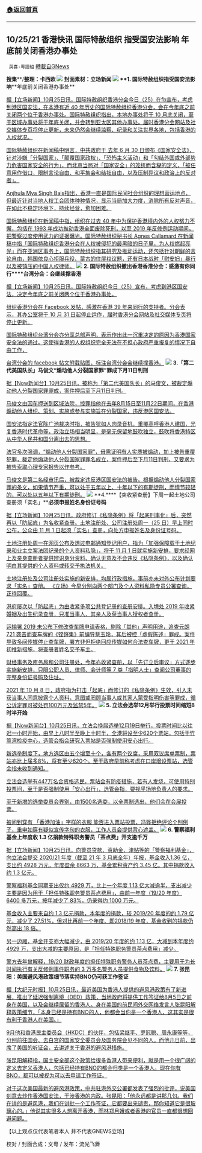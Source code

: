 ###  [:house:返回首頁](https://github.com/ourhimalayas/txt)
---


## 10/25/21 香港快讯 国际特赦组织 指受国安法影响 年底前关闭香港办事处
` 英喜-粵語組` [轉載自GNews](https://gnews.org/zh-hans/1616646/)

**搜集****/****整理：卡西欧**
![](https://assets.gnews.org/wp-content/uploads/2021/10/1025fenmian.jpg)
封面素材：立场新闻
![](https://assets.gnews.org/wp-content/uploads/2021/10/Screen-Shot-2021-10-25-at-9.48.07-AM.png)
**1. ****国际特赦组织****指受国安法影响****年底前关闭香港办事处**

[据【立场新闻】10月25日讯，国际特赦组织香港分会今日（25）在fb宣布，考虑到港区国安法，在本港有近 40 年历史的国际特赦组织香港分会，会在今年底之前关闭两个位于香港办事处。国际特赦组织指出，本地办事处将于 10 月底关闭，至于区域办事处将于年底关闭，并会转到亚太区其他办事处。届时香港分会网站及社交媒体专页将停止更新，未来仍然会继续监察、纪录和关注世界各地，包括香港的人权状况。](https://www.thestandnews.com/politics/國際特赦組織-年底前關閉香港辦事處)

[国际特赦组织在新闻稿中明言，中共政府于 去年 6 月 30 日颁布《国家安全法》，针对涉嫌「分裂国家」、「颠覆国家政权」、「恐怖主义活动」和「勾结外国或外部势力危害国家安全的行为」，而北京当局对「国家安全」的笼统而含糊的定义，「被任意用作借口，限制言论自由、和平集会和结社自由，以及压制异议和政治上的反对者」。](https://www.thestandnews.com/politics/國際特赦組織-年底前關閉香港辦事處)

[Anjhula Mya Singh Bais指出，香港一直是国际民间社会组织的理想营运地点，但最近针对当地人权工会团体种种情况，显示当局加大力度，消除所有反对声音，在如此不稳定环境下，持续经营，愈加困难。](https://www.thestandnews.com/politics/國際特赦組織-年底前關閉香港辦事處)

[国际特赦组织在新闻稿中指，组织在过去 40 年中为保护香港境内外的人权努力不懈，包括在 1993 年成功推动香港全面废除死刑，以至 2019 年反修例运动期间，把警察过度使用武力的证据曝光。国际特赦组织秘书长 Agnes Callamard 在新闻稿中指「国际特赦组织香港分会在人权被侵犯的最黑暗的日子里，为人权燃起亮光」而在亚洲区事务上，国际特赦组织指其研究及推动运动，还包括针对朝鲜的言论自由，韩国依良心拒服兵役、蒙古的住屋权议题，还有日本战时「慰安妇」暴行以及被镇压的中国人权律师。](https://www.thestandnews.com/politics/國際特赦組織-年底前關閉香港辦事處)
![](https://assets.gnews.org/wp-content/uploads/2021/10/Screen-Shot-2021-10-25-at-9.48.16-AM.png)
**2. ****国际特赦组织撤出香港****香港分会：感激有你同行****台湾分会：会继续撑香港**

[据【立场新闻】10月25日讯，国际特赦组织今日（25）宣布，考虑到港区国安法，决定今年底之前关闭两个位于香港办事处。](https://www.thestandnews.com/society/ab國際特赦組織撤出香港-香港分會感激有你同行-台灣分會會繼續撐香港)

[组织香港分会在 Facebook 发帖，感激在香港 39 年来同行的支持者。分会表示，其办公室将于 10 月 31 日起停止运作，届时香港分会网站及社交媒体专页将停止更新。](https://www.thestandnews.com/society/ab國際特赦組織撤出香港-香港分會感激有你同行-台灣分會會繼續撐香港)

[国际特赦组织台湾分会亦分享总部声明，表示作出此一沉重决定的原因为香港国家安全法的通过。这使得香港的人权组织完全无法在不担心政府严重报复的情况下自由工作，](https://www.thestandnews.com/society/ab國際特赦組織撤出香港-香港分會感激有你同行-台灣分會會繼續撐香港)

[台湾分会的 facebook 帖文附载贴图，标注台湾分会会继续撑香港。](https://www.thestandnews.com/society/ab國際特赦組織撤出香港-香港分會感激有你同行-台灣分會會繼續撐香港)
![](https://assets.gnews.org/wp-content/uploads/2021/10/Screen-Shot-2021-10-25-at-9.48.26-AM.png)
**3.****「第二代美国队长」马俊文****“****煽动他人分裂国家罪****”****罪成****下月****11****日判刑**

[据【Now新闻台】10月25日讯，被称为「第二代美国队长」的马俊文，被裁定煽动他人分裂国家罪罪成，案件押后至下月11日判刑。](https://news.now.com/home/local/player?newsId=454443)

[马俊文由囚车押送到区域法院，控罪指他在去年8月15日至11月22日期间，在香港煽动他人组织、策划、实施或参与实施旨在分裂国家，违反港区国安法。](https://news.now.com/home/local/player?newsId=454443)

[国安法指定法官陈广池裁决时指，被告犹如人肉录音机，重覆高呼香港人建国，光复香港时代革命等，政治立场相当明显，是毫无保留地鼓吹独立，鼓吹将香港特区从中华人民共和国分离出去的思想。](https://news.now.com/home/local/player?newsId=454443)

[法官多次强调，“煽动他人分裂国家罪”，毋需证明有人实质被煽动，加上被告重覆犯罪，裁定他煽动他人分裂国家罪罪名成立，案件押后至下月11日判刑，又要求为被告索取心理专家报告以作参考。](https://news.now.com/home/local/player?newsId=454443)

[马俊文是第二名经审讯后，被裁定违反港区国安法的被告。根据煽动他人分裂国家罪的条文，如果情节严重，可以处于五年以上、十年以下的有期徒刑，而情节较轻的，可以处以五年以下有期徒刑。](https://news.now.com/home/local/player?newsId=454443)
![](https://assets.gnews.org/wp-content/uploads/2021/10/Screen-Shot-2021-10-25-at-9.48.35-AM.png)
**4.****【突收紧查册】下周一起土地公司查册须「实名」****必须申报姓名身份证号码**

[据【立场新闻】10月25日讯，政府修订《私隐条例》将「起底刑事化」后，突然再以「防起底」为名收紧查册。土地注册处、公司注册处周一（25 日）早上同时公布，公众由 11 月 1 日起须「实名」查册，向处方申报姓名及身份证号码。](https://www.thestandnews.com/society/突收緊查冊下周一起土地公司查冊須實名-申報姓名身份證號碼)

[土地注册处周一在网页公布及透过电邮通知登记用户，指为「加强保障载于土地纪录和业主立案法团纪录的个人资料私隐」，将于 11 月 1 日就实施新安排，要求经网上及亲身查册者提供辨识身分资料、确认无意及不会违反《私隐条例》，以及确认明白其提供的个人资料或转交予执法机关。](https://www.thestandnews.com/society/突收緊查冊下周一起土地公司查冊須實名-申報姓名身份證號碼)

[土地注册处及公司注册处实施的新安排，均属行政措施，事前亦未对外公布计划要求「实名」查册。 《立场》今早分别向两个部门及个人资料私隐专员公署查询，正待回覆。](https://www.thestandnews.com/society/突收緊查冊下周一起土地公司查冊須實名-申報姓名身份證號碼)

[港府屡次以「防起底」为由收紧多项公共登记册的查册安排。入境处 2019 年收紧婚姻及出生纪录查册，只准当事人、其亲人及获当事人授权者查册。](https://www.thestandnews.com/society/突收緊查冊下周一起土地公司查冊須實名-申報姓名身份證號碼)

[运输署 2019 未公布下修改查车牌申请表格，剔除「其他」声明用途，追查元朗 721 袭击而查车牌的《铿锵集》前编导蔡玉玲，其后被控「虚假陈述」罪成。案件导致多间传媒停止查车牌，署方非但拒绝回应传媒如何合法查车牌，更于 2021 年初推新措施，将查册者姓名交予车主。](https://www.thestandnews.com/society/突收緊查冊下周一起土地公司查冊須實名-申報姓名身份證號碼)

[财经事务及库务局和公司注册处，今年亦收紧查册，以「先订立后审议」方式逐步实施新安排，只限公职人员、律师、会计师等 7 类「指明人士」查阅公司董事的完整身份证号码及住址。](https://www.thestandnews.com/society/突收緊查冊下周一起土地公司查冊須實名-申報姓名身份證號碼)

[2021 年 10 月 8 日，政府指为打击「起底」而修订的《私隐条例》生效，引入未获当事人同意披露个人资料，意图或罔顾当事人或其家人蒙受指明伤害等罪成，循公诉定罪可被处罚100万元及监禁5年。](https://www.thestandnews.com/society/突收緊查冊下周一起土地公司查冊須實名-申報姓名身份證號碼)
![](https://assets.gnews.org/wp-content/uploads/2021/10/Screen-Shot-2021-10-25-at-9.48.47-AM.png)
**5. ****立法会选举****12****月举行****投票时间缩短****8****时半开始**

[据【Now新闻台】10月25日讯，立法会换届选举12月19日举行，投票时间比以往迟一小时开始，由早上八时半至晚上十时半，全港将设至少620个票站，包括于竹篙湾检疫中心，选管会指会研究入票站是否强制使用安心出行。](https://news.now.com/home/local/player?newsId=454441)

[新选举制度下，地方选区由五个增至十个，各有两个议席，采用双议席单票制，票站亦比上届多8%，将有至少620个。至于政府早前称考虑在口岸增设票站，选管会指未收到通知。](https://news.now.com/home/local/player?newsId=454441)

[立法会选举有447万名合资格选民，票站会有防疫措施，若有人发烧，可使用特别投票间，至于是否强制使用「安心出行」，选管会指，要视乎场地负责人的要求。](https://news.now.com/home/local/player?newsId=454441)

[至于新增的选举委员会界别，由1500名选委，以全票制选出，他们会在会展投票。](https://news.now.com/home/local/player?newsId=454441)

[被问到穿有 「香港加油」字样的衣服 能否进入票站投票，冯骅拒绝评论个别例子，重申如穿有疑似宣传字句的衣服，工作人员会提供背心遮盖。](https://news.now.com/home/local/player?newsId=454441)
![](https://assets.gnews.org/wp-content/uploads/2021/10/Screen-Shot-2021-10-25-at-9.49.02-AM.png)
**6. ****警察福利基金上年度收**** 1.3 ****亿捐款****特殊职务警员「茶点费」开支逾千万**

[据【立场新闻】10月25日讯，向警员贷款、资助金、津贴等的「警察福利基金」，向立法会提交 2020/21 年度（截至 21 年 3 月底全年）年报，基金收入1.36 亿，支出约 4928 万元，年度盈余 8663 万，基金累积资产约 3.45 亿。其中捐款收入约 1.3 亿元。](https://www.thestandnews.com/politics/警察福利基金上年度收-13-億捐款-特殊職務警員茶點費開支逾千萬)

[警察福利基金同期支出仅约 4929 万，比上一个年度 1.13 亿大减逾半，支出减少主要是因为用于「担任特殊职务警员茶点费用」，由前一年度（19/20 年度） 6400 多万元，按年减少了 83%，仍录得约 1000 万元。](https://www.thestandnews.com/politics/警察福利基金上年度收-13-億捐款-特殊職務警員茶點費開支逾千萬)

[基金收入主要来自约 1.3 亿元捐款，本年度的捐款，较 2019/20 年度的约 1.79 亿元，减少了 27.51%，但对比再前一个年度、即2018/19 年度，基金收到的捐款仍然高出 18 倍。](https://www.thestandnews.com/politics/警察福利基金上年度收-13-億捐款-特殊職務警員茶點費開支逾千萬)

[另一边厢，基金开支亦大幅减少，由 2019/20 年度的约 1.13 亿，大减到本年度约 4929 万，支出大减的主要原因，是「担任特殊职务警员茶点费用」减少。](https://www.thestandnews.com/politics/警察福利基金上年度收-13-億捐款-特殊職務警員茶點費開支逾千萬)

[警方去年曾解释，19/20 财政年度的担任特殊职务警务人员茶点费，主要用于为长时间执行有关反修例事件职务的 3 万多名警务人员提供食物及饮料。](https://www.thestandnews.com/politics/警察福利基金上年度收-13-億捐款-特殊職務警員茶點費開支逾千萬)
![](https://assets.gnews.org/wp-content/uploads/2021/10/Screen-Shot-2021-10-25-at-9.49.20-AM.png)
**7. ****张昆阳：美国避风港政策细节落实****持****BNO****仍可获工作签证**

[据【大纪元时报】10月25日讯，最近美国为香港人提供的避风港政策有了新进展，推出了延迟强制离境（DED）政策，当地政府将提供工作签证给8月5日之前身在美国，以及会继续居留的香港人。身在美国的前民间外交网络发言人张昆阳解释政策细节，「本身已经是持有BNO的人，他都会当你是一个香港人，这其实是很有利于香港人在美国。」](https://hk.epochtimes.com/news/2021-10-23/65804056)

[9月他和香港民主委员会（HKDC）的伙伴，包括梁继平、罗冠聪、周永康等等，分别前往国会、去白宫的国家安全委员会及国务院会见不同的人。而他几日前，出席了美国的听证会，去讲述关于香港的避风港措施。](https://hk.epochtimes.com/news/2021-10-23/65804056)

[张昆阳解释指，国土安全部这个政策给很多香港人带来便利，就是用一个很广阔的定义去定义香港人，包括已经持有BNO的都会归类是一个香港人。现在你有BNO，都可以被视为可以去申请工作签证。](https://hk.epochtimes.com/news/2021-10-23/65804056)

[对于这次美国最新的避风港政策，中共驻港外交公署都发表了强烈的批评，说美国刻意去炒作香港国安法，干涉香港的内政。张昆阳：「他永远都是讲那几句。我们在讲的是避风港，我们在讲批一个工作签证，它都要出来谴责，那你知道它是很玻璃心的。」他说其实很多人想离开香港，而林郑月娥或者香港的官员一直都很想回避问题。](https://hk.epochtimes.com/news/2021-10-23/65804056)

【以上观点仅代表笔者本人 并不代表GNEWS立场】

校对 / 封面合成：文粤 / 发布：流光飞舞
